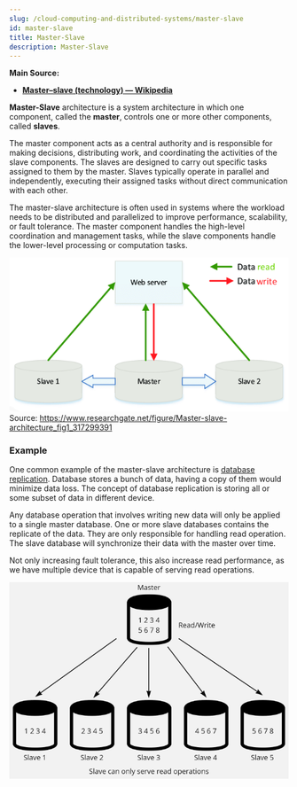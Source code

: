 ```yaml
---
slug: /cloud-computing-and-distributed-systems/master-slave
id: master-slave
title: Master-Slave
description: Master-Slave
---
```


**Main Source:**

- **[Master–slave (technology) — Wikipedia](<https://en.wikipedia.org/wiki/Master%E2%80%93slave_(technology)>)**

**Master-Slave** architecture is a system architecture in which one component, called the **master**, controls one or more other components, called **slaves**.

The master component acts as a central authority and is responsible for making decisions, distributing work, and coordinating the activities of the slave components. The slaves are designed to carry out specific tasks assigned to them by the master. Slaves typically operate in parallel and independently, executing their assigned tasks without direct communication with each other.

The master-slave architecture is often used in systems where the workload needs to be distributed and parallelized to improve performance, scalability, or fault tolerance. The master component handles the high-level coordination and management tasks, while the slave components handle the lower-level processing or computation tasks.

![Master-slave](./master-slave.png)  
Source: https://www.researchgate.net/figure/Master-slave-architecture_fig1_317299391

### Example

One common example of the master-slave architecture is [database replication](/database-system/logging-and-recovery#replication). Database stores a bunch of data, having a copy of them would minimize data loss. The concept of database replication is storing all or some subset of data in different device.

Any database operation that involves writing new data will only be applied to a single master database. One or more slave databases contains the replicate of the data. They are only responsible for handling read operation. The slave database will synchronize their data with the master over time.

Not only increasing fault tolerance, this also increase read performance, as we have multiple device that is capable of serving read operations.

![Database replication using master-slave architecture](./master-slave-replication.png)
